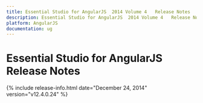 ```yaml
---
title: Essential Studio for AngularJS  2014 Volume 4   Release Notes  
description: Essential Studio for AngularJS  2014 Volume 4   Release Notes  
platform: AngularJS
documentation: ug
---
```


# Essential Studio for AngularJS  Release Notes  

{% include release-info.html date="December 24, 2014"  version="v12.4.0.24" %} 






